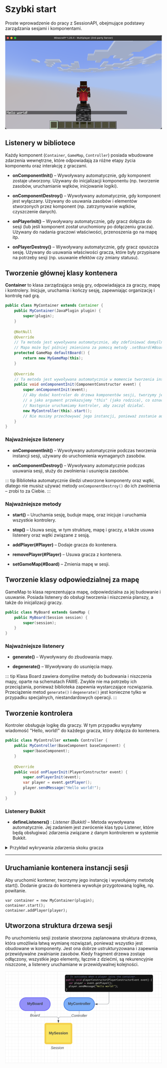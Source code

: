 # Szybki start
Proste wprowadzenie do pracy z SessionAPI, obejmujące podstawy zarządzania sesjami i komponentami.

![zdjęcie poglądowe pierwszego projektu](../../img/pierwszy-kontener.png)

## Listenery w bibliotece

Każdy komponent (`Container`, `GameMap`, `Controller`) posiada wbudowane zdarzenia wewnętrzne, które odpowiadają za różne etapy
życia komponentu oraz interakcję z graczami.

* **onComponentInit()** – Wywoływany automatycznie, gdy komponent zostaje utworzony. Używany do inicjalizacji
  komponentu (np. tworzenie zasobów, uruchamianie wątków, inicjowanie logiki).

* **onComponentDestroy()** – Wywoływany automatycznie, gdy komponent jest wyłączany. Używany do usuwania zasobów i
  elementów stworzonych przez komponent (np. zatrzymywanie wątków, czyszczenie danych).

* **onPlayerInit()** – Wywoływany automatycznie, gdy gracz dołącza do sesji (lub jeśli
  komponent został uruchomiony po dołączeniu gracza). Używany do nadania graczowi właściwości, przenoszenia go na mapę
  itp.

* **onPlayerDestroy()** – Wywoływany automatycznie, gdy gracz opuszcza sesję. Używany do usuwania
  właściwości gracza, które były przypisane na potrzeby sesji (np. usuwanie efektów czy zmiany statusu).

## Tworzenie głównej klasy kontenera

**Container** to klasa zarządzająca sesją gry, odpowiadająca za graczy, mapę i kontrolery. Inicjuje, uruchamia i kończy
sesję, zapewniając organizację i kontrolę nad grą.

```java
public class MyContainer extends Container {
	public MyContainer(JavaPlugin plugin) {
		super(plugin);
	}

	@NotNull
	@Override
	// Ta metoda jest wywoływana automatycznie, aby zdefiniować domyślną mapę dla kontenera.
	// Mapa może być później zmieniona za pomocą metody .setBoard(#Board), jeśli zajdzie taka potrzeba.
	protected GameMap defaultBoard() {
		return new MyGameMap(this);
	}

	@Override
	// Ta metoda jest wywoływana automatycznie w momencie tworzenia instancji sesji.
	public void onComponentInit(ComponentConstructor event) {
		super.onComponentInit(event);
		// Aby dodać kontroler do drzewa komponentów sesji, tworzymy jego instancję,
		// a jako argument przekazujemy "this" (jako rodzica), co oznacza, że kontroler będzie podłączony do bieżącej sesji.
		// Następnie uruchamiamy kontroler, aby zaczął działać.
		new MyController(this).start();
        // Nie musimy przechowywać jego instancji, ponieważ zostanie automatycznie wyłączony wraz z wyłączeniem rodzica, w tym przypadku MySession.
	}
}

```

### Najważniejsze listenery

* **onComponentInit()** – Wywoływany automatycznie podczas tworzenia instancji sesji, używany do uruchomienia
  wymaganych zasobów.

* **onComponentDestroy()** – Wywoływany automatycznie podczas usuwania sesji, służy do zwolnienia i usunięcia zasobów.

::: tip
Biblioteka automatycznie śledzi utworzone komponenty oraz wątki, dlatego nie musisz używać metody
`onComponentDestroy()` do ich zwolnienia – zrobi to za Ciebie.
:::

### Najważniejsze metody

* **start()** – Uruchamia sesję, buduje mapę, oraz inicjuje i uruchamia wszystkie kontrolery.

* **stop()** – Usuwa sesję, w tym strukturę, mapę i graczy, a także usuwa listenery oraz wątki związane z sesją.

* **addPlayer(#Player)** – Dodaje gracza do kontenera.

* **removePlayer(#Player)** – Usuwa gracza z kontenera.

* **setGameMap(#Board)** – Zmienia mapę w sesji.

## Tworzenie klasy odpowiedzialnej za mapę

GameMap to klasa reprezentująca mapę, odpowiedzialna za jej budowanie i usuwanie. Posiada listenery do obsługi tworzenia i
niszczenia planszy, a także do inicjalizacji graczy.

```java
public class MyBoard extends GameMap {
	public MyBoard(Session session) {
		super(session);
	}
}
```

### Najważniejsze listenery

* **generate()** – Wywoływany do zbudowania mapy.

* **degenerate()** – Wywoływany do usunięcia mapy.

::: tip
Klasa Board zawiera domyślne metody do budowania i niszczenia mapy, oparte na schematach FAWE. Zwykle nie ma potrzeby
ich przeciążania, ponieważ biblioteka zapewnia wystarczające rozwiązania. Przeciążenie metod `generate()` i
`degenerate()`
jest konieczne tylko w przypadku specjalnych, niestandardowych operacji.
:::

## Tworzenie kontrolera

Kontroler obsługuje logikę dla graczy. W tym przypadku wysyłamy wiadomość "Hello, world!" do każdego gracza, który
dołącza do kontenera.

```java
public class MyController extends Controller {
	public MyController(BaseComponent baseComponent) {
		super(baseComponent);
	}

	@Override
	public void onPlayerInit(PlayerConstructor event) {
		super.onPlayerInit(event);
		var player = event.getPlayer();
		player.sendMessage("Hello world!");
	}
}
```

### Listenery Bukkit

* **defineListeners()** : *Listener (Bukkit)* – Metoda wywoływana automatycznie. Jej zadaniem jest zwrócenie klas typu
  Listener, które będą obsługiwać zdarzenia związane z danym kontrolerem w systemie Bukkit.

<details>
  <summary>Przykład wykrywania zdarzenia skoku gracza</summary>

Jeśli chcemy wykrywać zdarzenia skoku gracza wyłącznie w sesji kontrolowanej przez `MyController`, możemy zarejestrować nasłuchiwacz w następujący sposób:
```java
@Override
public Listeners defineListeners() {
    return super.defineListeners().add(MyListener.class);
}

private static class MyListener implements Listener { 
    @EventHandler(ignoreCancelled = true) 
    public void onPlayerJump(PlayerJumpEvent event) {
        var player = event.getPlayer();
        var session = SessionManager.session(player);
        ListenerManager.each(session, MyListener.class, MyController.class, myController -> {
           player.sendMessage("Skoczyłeś!"); 
        });
    }
}
```

::: tip
Biblioteka automatycznie zarządza cyklem życia Listenerów (Bukkit). Kiedy kontroler zostanie uruchomiony, a dla niego
nie ma aktywnego listenera, framework stworzy nową instancję i załaduje go. Gdy listener nie będzie już potrzebny (np.
gdy żaden kontener nie używa danego komponentu), SessionAPI usunie go z serwera, dbając o wydajność. Biblioteka unika
duplikowania listenerów, aby zapewnić optymalną pracę systemu.
:::


</details>


* **

## Uruchamianie kontenera instancji sesji

Aby uruchomić kontener, tworzymy jego instancję i wywołujemy metodę start(). Dodanie gracza do kontenera wywołuje
przygotowaną logikę, np. powitanie.

```text
var container = new MyContainer(plugin);
container.start();
container.addPlayer(player);
```

## Utworzona struktura drzewa sesji

Po uruchomieniu sesji zostanie stworzona zaplanowana struktura drzewa, która umożliwia łatwą wymianę rozwiązań, ponieważ
wszystko jest obudowane w komponenty. Jest ona dobrze ustrukturyzowana i zapewnia przewidywalne zwalnianie zasobów.
Kiedy fragment drzewa zostaje odłączony, wszystkie jego elementy, łącznie z dziećmi, są rekurencyjnie niszczone, a
listenery uruchamiane w przewidywalnej kolejności.

![zdjęcie poglądowe pierwszego projektu](../../img/schemat-hierarchia.png)
